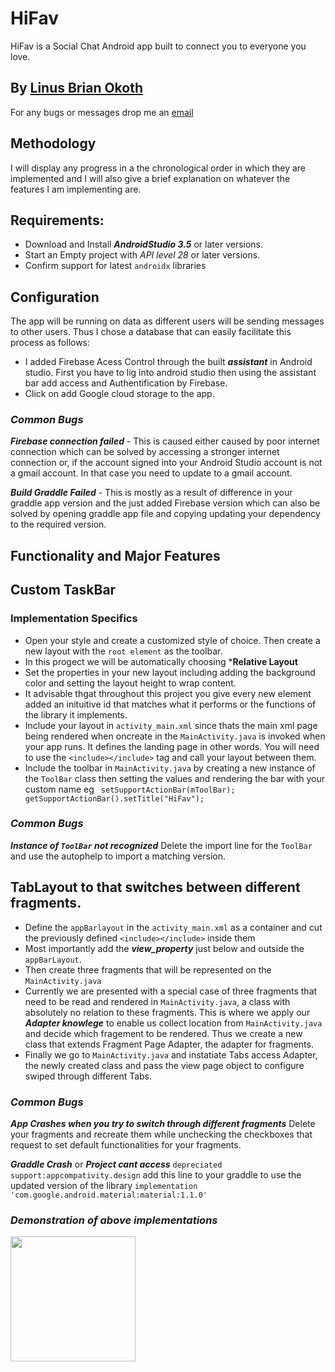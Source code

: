 # HiFav

HiFav is a Social Chat Android app built to connect you to everyone you love.

## By [**Linus Brian Okoth**](https://www.linkedin.com/in/linus-okoth-273b12143/)

For any bugs or messages drop me an [email](brianlinus1753@gmail.com)

## Methodology
I will display any progress in a the chronological order in which they are implemented and I will also give a brief explanation on
whatever the features I am implementing are.

## Requirements:
- Download and Install ***AndroidStudio 3.5*** or later versions.
- Start an Empty project with _API level 28_ or later versions.
- Confirm support for latest ```androidx``` libraries

## Configuration
The app will be running on data as different users will be sending messages to other users. Thus I chose a database that can easily
facilitate this process as follows: 
-  I added Firebase Acess Control through the built ***assistant*** in Android studio. First you have to lig into android studio
then using the assistant bar add access and Authentification by Firebase.
- Click on add Google cloud storage to the app. 

### _Common Bugs_ 
***Firebase connection failed*** - This is caused either caused by poor internet connection which can be solved by accessing a stronger 
internet connection or, if the account signed into your Android Studio account is not a gmail account. In that case you need to update
to a gmail account. 

***Build Graddle Failed*** - This is mostly as a result of difference in your graddle app version and the just added Firebase version
which can also be solved by opening graddle app file and copying updating your dependency to the required version.

## Functionality and Major Features

## Custom TaskBar

### Implementation Specifics
-  Open your style and create a customized style of choice. Then create a new layout with the ```root element``` as the toolbar.
- In this progect we will be automatically choosing ***Relative Layout**
-  Set the properties in your new layout including adding the background color and setting the layout height to wrap content.
- It advisable thgat throughout this project you give every new element added an inituitive id that matches what it performs or
the functions of the library it implements.
- Include your layout in ```activity_main.xml``` since thats the main xml page being rendered when oncreate in the
```MainActivity.java``` is invoked when your app runs. It defines the landing page in other words. You will need to
use the ```<include></include>``` tag and call your layout between them.
- Include the toolbar in  ```MainActivity.java``` by creating a new instance of the ```ToolBar``` class then setting the values
and rendering the bar with your custom name eg  ```
        setSupportActionBar(mToolBar);
        getSupportActionBar().setTitle("HiFav");```

### _Common Bugs_
***Instance of ```ToolBar``` not recognized*** Delete the import line for the ```ToolBar``` and use the autophelp to import
a matching version.

## TabLayout to that switches between different fragments.
-  Define the ```appBarlayout``` in the ```activity_main.xml``` as a container and cut the previously defined ```<include></include>```
inside them
- Most importantly add the ***view_property*** just below and outside the ```appBarLayout```. 
- Then create three fragments that will be represented on the ```MainActivity.java```
- Currently we are presented with a special case of three fragments that need to be read and rendered in ```MainActivity.java```, a 
class with absolutely no relation to these fragments. This is where we apply our ***Adapter knowlege*** to enable us collect location
from ```MainActivity.java``` and decide which fragement to be rendered. Thus we create a new class that extends Fragment Page Adapter,
the adapter for fragments. 
- Finally we go to ```MainActivity.java``` and instatiate Tabs access Adapter, the newly created class and pass the view page object
to configure swiped through different Tabs.

### _Common Bugs_
***App Crashes when you try to switch through different fragments*** Delete your fragments and recreate them while unchecking the 
checkboxes that request to set default functionalities for your fragments.

***Graddle Crash*** or ***Project cant access*** ```depreciated support:appcompativity.design``` add this line to your graddle
to use the updated version of the library ```implementation 'com.google.android.material:material:1.1.0'```

### _Demonstration of above implementations_

<img src="HiFav.gif" width=200><br>
